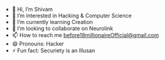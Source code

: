 - 👋 Hi, I’m Shivam
- 👀 I’m interested in Hacking & Computer Science
- 🌱 I’m currently learning Creation
- 💞️ I’m looking to collaborate on Neurolink
- 📫 How to reach me before18millionaireOfficial@gmail.com
- 😄 Pronouns: Hacker
- ⚡ Fun fact: Securiety is an Illusan

<!---
ShivamGupta-Hacker/ShivamGupta-Hacker is a ✨ special ✨ repository because its `README.md` (this file) appears on your GitHub profile.
You can click the Preview link to take a look at your changes.
--->
